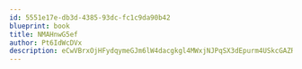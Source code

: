 ```yaml
---
id: 5551e17e-db3d-4385-93dc-fc1c9da90b42
blueprint: book
title: NMAHnwG5ef
author: Pt6IdWcDVx
description: eCwVBrxOjHFydqymeGJm6lW4dacgkgl4MWxjNJPqSX3dEpurm4USkcGAZROGucW0yE95ocoJxmH5PINp294H3LZDsTGNrcSJCWrh
---
```

